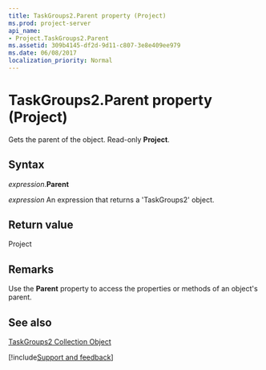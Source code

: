 ```yaml
---
title: TaskGroups2.Parent property (Project)
ms.prod: project-server
api_name:
- Project.TaskGroups2.Parent
ms.assetid: 309b4145-df2d-9d11-c807-3e8e409ee979
ms.date: 06/08/2017
localization_priority: Normal
---
```



# TaskGroups2.Parent property (Project)

Gets the parent of the object. Read-only  **Project**.


## Syntax

_expression_.**Parent**

 _expression_ An expression that returns a 'TaskGroups2' object.


## Return value

Project


## Remarks

Use the  **Parent** property to access the properties or methods of an object's parent.


## See also


[TaskGroups2 Collection Object](Project.taskgroups2(object).md)

[!include[Support and feedback](~/includes/feedback-boilerplate.md)]